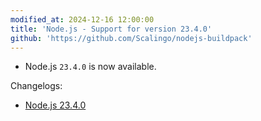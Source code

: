 ```yaml
---
modified_at: 2024-12-16 12:00:00
title: 'Node.js - Support for version 23.4.0'
github: 'https://github.com/Scalingo/nodejs-buildpack'
---
```


- Node.js `23.4.0` is now available.

Changelogs:
- [Node.js 23.4.0](https://github.com/nodejs/node/blob/main/doc/changelogs/CHANGELOG_V23.md#23.4.0)
